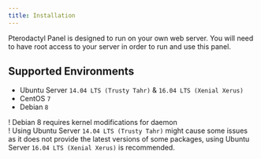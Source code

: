 ```yaml
---
title: Installation
---
```


Pterodactyl Panel is designed to run on your own web server. You will need to have root access to your server in order to run and use this panel.

## Supported Environments
* Ubuntu Server `14.04 LTS (Trusty Tahr)` & `16.04 LTS (Xenial Xerus)`
* CentOS `7`
* Debian `8`

! Debian 8 requires kernel modifications for daemon  
! Using Ubuntu Server `14.04 LTS (Trusty Tahr)` might cause some issues as it does not provide the latest versions of some packages, using Ubuntu Server `16.04 LTS (Xenial Xerus)` is recommended.